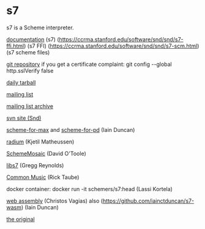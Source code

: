 # s7

s7 is a Scheme interpreter.

[documentation](https://ccrma.stanford.edu/software/snd/snd/s7.html) (s7)
  (https://ccrma.stanford.edu/software/snd/snd/s7-ffi.html) (s7 FFI)
  (https://ccrma.stanford.edu/software/snd/snd/s7-scm.html) (s7 scheme files)

[git repository](https://cm-gitlab.stanford.edu/bil/s7.git)
  if you get a certificate complaint: git config --global http.sslVerify false

[daily tarball](https://ccrma.stanford.edu/software/s7/s7.tar.gz)

[mailing list](http://ccrma-mail.stanford.edu/mailman/listinfo/cmdist)

[mailing list archive](https://cm-mail.stanford.edu/pipermail/cmdist/)

[svn site (Snd)](https://sourceforge.net/p/snd/svn1/)

[scheme-for-max](https://github.com/iainctduncan/scheme-for-max) and [scheme-for-pd](https://github.com/iainctduncan/scheme-for-pd) (Iain Duncan)

[radium](https://users.notam02.no/~kjetism/radium/) (Kjetil Matheussen)

[SchemeMosaic](http://xelf.me/scheme-mosaic.html) (David O'Toole)

[libs7](https://github.com/obazl/libs7/) (Gregg Reynolds)

[Common Music](http://commonmusic.sourceforge.net/) (Rick Taube)

docker container: docker run -it schemers/s7:head (Lassi Kortela)

[web assembly](https://github.com/actonDev/s7-playground/) (Christos Vagias)
  also (https://github.com/iainctduncan/s7-wasm) (Iain Duncan)

[the original](https://en.wikipedia.org/wiki/Sunbeam_S7_and_S8)
